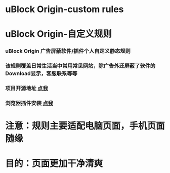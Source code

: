# uBlock Origin-custom rules  
# uBlock Origin-自定义规则
### uBlock Origin 广告屏蔽软件/插件个人自定义静态规则  
### 该规则覆盖日常生活当中常用常见网站，除广告外还屏蔽了软件的Download显示，客服联系等等
### 项目开源地址 [点我](https://github.com/gorhill/uBlock/)
### 浏览器插件安装 [点我](https://chrome.google.com/webstore/detail/ublock-origin/cjpalhdlnbpafiamejdnhcphjbkeiagm/)
# 注意：规则主要适配电脑页面，手机页面随缘
# 目的：页面更加干净清爽
